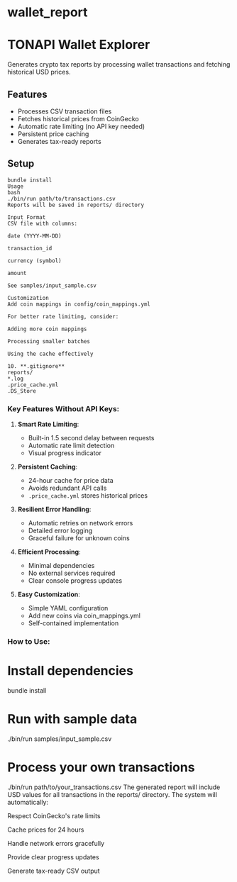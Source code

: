 # wallet_report
# TONAPI Wallet Explorer

Generates crypto tax reports by processing wallet transactions and fetching historical USD prices.

## Features
- Processes CSV transaction files
- Fetches historical prices from CoinGecko
- Automatic rate limiting (no API key needed)
- Persistent price caching
- Generates tax-ready reports

## Setup
```
bundle install
Usage
bash
./bin/run path/to/transactions.csv
Reports will be saved in reports/ directory

Input Format
CSV file with columns:

date (YYYY-MM-DD)

transaction_id

currency (symbol)

amount

See samples/input_sample.csv

Customization
Add coin mappings in config/coin_mappings.yml

For better rate limiting, consider:

Adding more coin mappings

Processing smaller batches

Using the cache effectively

10. **.gitignore**
reports/
*.log
.price_cache.yml
.DS_Store
```

### Key Features Without API Keys:
1. **Smart Rate Limiting**:
   - Built-in 1.5 second delay between requests
   - Automatic rate limit detection
   - Visual progress indicator

2. **Persistent Caching**:
   - 24-hour cache for price data
   - Avoids redundant API calls
   - `.price_cache.yml` stores historical prices

3. **Resilient Error Handling**:
   - Automatic retries on network errors
   - Detailed error logging
   - Graceful failure for unknown coins

4. **Efficient Processing**:
   - Minimal dependencies
   - No external services required
   - Clear console progress updates

5. **Easy Customization**:
   - Simple YAML configuration
   - Add new coins via coin_mappings.yml
   - Self-contained implementation

### How to Use:

# Install dependencies
bundle install

# Run with sample data
./bin/run samples/input_sample.csv

# Process your own transactions
./bin/run path/to/your_transactions.csv
The generated report will include USD values for all transactions in the reports/ directory. The system will automatically:

Respect CoinGecko's rate limits

Cache prices for 24 hours

Handle network errors gracefully

Provide clear progress updates

Generate tax-ready CSV output
